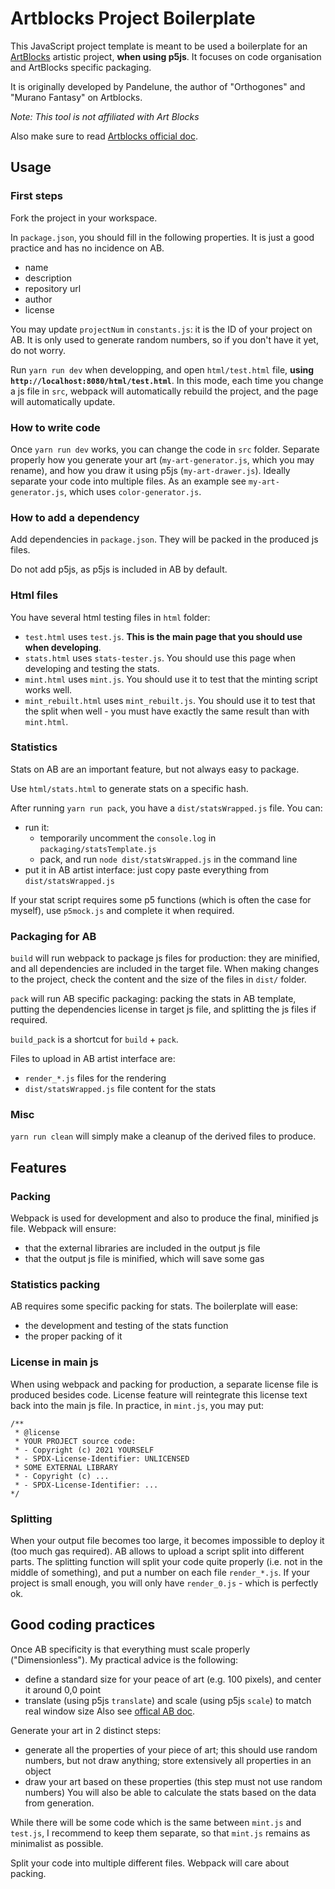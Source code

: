 # Artblocks Project Boilerplate

This JavaScript project template is meant to be used a boilerplate for an [ArtBlocks](https://www.artblocks.io/) artistic project, **when using p5js**.
It focuses on code organisation and ArtBlocks specific packaging.

It is originally developed by Pandelune, the author of "Orthogones" and "Murano Fantasy" on Artblocks.

*Note: This tool is not affiliated with Art Blocks*

Also make sure to read [Artblocks official doc](https://github.com/ArtBlocks/artblocks-docs).


## Usage

### First steps

Fork the project in your workspace.

In `package.json`, you should fill in the following properties. It is just a good practice and has no incidence on AB.
- name
- description
- repository url
- author
- license

You may update `projectNum` in `constants.js`: it is the ID of your project on AB. It is only used to generate random numbers, so if you don't have it yet, do not worry.

Run `yarn run dev` when developping, and open `html/test.html` file, **using `http://localhost:8080/html/test.html`**.
In this mode, each time you change a js file in `src`, webpack will automatically rebuild the project, and the page will automatically update.


### How to write code

Once `yarn run dev` works, you can change the code in `src` folder.
Separate properly how you generate your art (`my-art-generator.js`, which you may rename), and how you draw it using p5js (`my-art-drawer.js`).
Ideally separate your code into multiple files. As an example see `my-art-generator.js`, which uses `color-generator.js`.


### How to add a dependency

Add dependencies in `package.json`. They will be packed in the produced js files.

Do not add p5js, as p5js is included in AB by default.


### Html files

You have several html testing files in `html` folder:
- `test.html` uses `test.js`. **This is the main page that you should use when developing**.
- `stats.html` uses `stats-tester.js`. You should use this page when developing and testing the stats.
- `mint.html` uses `mint.js`. You should use it to test that the minting script works well.
- `mint_rebuilt.html` uses `mint_rebuilt.js`. You should use it to test that the split when well - you must have exactly the same result than with `mint.html`.


### Statistics

Stats on AB are an important feature, but not always easy to package.

Use `html/stats.html` to generate stats on a specific hash.

After running `yarn run pack`, you have a `dist/statsWrapped.js` file. You can:
- run it: 
  - temporarily uncomment the `console.log` in `packaging/statsTemplate.js`
  - pack, and run `node dist/statsWrapped.js` in the command line
- put it in AB artist interface: just copy paste everything from `dist/statsWrapped.js`

If your stat script requires some p5 functions (which is often the case for myself), use `p5mock.js` and complete it when required.


### Packaging for AB

`build` will run webpack to package js files for production: they are minified, and all dependencies are included in the target file.
When making changes to the project, check the content and the size of the files in `dist/` folder.

`pack` will run AB specific packaging: packing the stats in AB template, putting the dependencies license in target js file, and splitting the js files if required.

`build_pack` is a shortcut for `build` + `pack`.

Files to upload in AB artist interface are:
- `render_*.js` files for the rendering
- `dist/statsWrapped.js` file content for the stats


### Misc

`yarn run clean` will simply make a cleanup of the derived files to produce.



## Features

### Packing

Webpack is used for development and also to produce the final, minified js file. Webpack will ensure:
- that the external libraries are included in the output js file
- that the output js file is minified, which will save some gas

### Statistics packing

AB requires some specific packing for stats. The boilerplate will ease:
- the development and testing of the stats function
- the proper packing of it

### License in main js

When using webpack and packing for production, a separate license file is produced besides code. License feature will reintegrate this license text back into the main js file. In practice, in `mint.js`, you may put:
```
/**
 * @license
 * YOUR PROJECT source code:
 * - Copyright (c) 2021 YOURSELF
 * - SPDX-License-Identifier: UNLICENSED
 * SOME EXTERNAL LIBRARY
 * - Copyright (c) ...
 * - SPDX-License-Identifier: ...
*/
```

### Splitting

When your output file becomes too large, it becomes impossible to deploy it (too much gas required). AB allows to upload a script split into different parts.
The splitting function will split your code quite properly (i.e. not in the middle of something), and put a number on each file `render_*.js`.
If your project is small enough, you will only have `render_0.js` - which is perfectly ok.


## Good coding practices

Once AB specificity is that everything must scale properly ("Dimensionless"). My practical advice is the following:
- define a standard size for your peace of art (e.g. 100 pixels), and center it around 0,0 point
- translate (using p5js `translate`) and scale (using p5js `scale`) to match real window size
Also see [offical AB doc](https://github.com/ArtBlocks/artblocks-docs#dimensionless).

Generate your art in 2 distinct steps:
- generate all the properties of your piece of art; this should use random numbers, but not draw anything; store extensively all properties in an object
- draw your art based on these properties (this step must not use random numbers)
You will also be able to calculate the stats based on the data from generation.

While there will be some code which is the same between `mint.js` and `test.js`, I recommend to keep them separate, so that `mint.js` remains as minimalist as possible.

Split your code into multiple different files. Webpack will care about packing.
